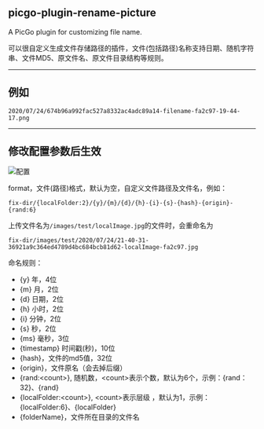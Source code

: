 ## picgo-plugin-rename-picture



A PicGo plugin for customizing file name.

可以很自定义生成文件存储路径的插件，文件(包括路径)名称支持日期、随机字符串、文件MD5、原文件名、原文件目录结构等规则。

---

## 例如

`2020/07/24/674b96a992fac527a8332ac4adc89a14-filename-fa2c97-19-44-17.png`

---

## 修改配置参数后生效

![配置](https://raw.githubusercontent.com/liuwave/picgo-plugin-rename-file/master/images/config.png)


format，文件(路径)格式，默认为空，自定义文件路径及文件名，例如：

    fix-dir/{localFolder:2}/{y}/{m}/{d}/{h}-{i}-{s}-{hash}-{origin}-{rand:6}

上传文件名为`/images/test/localImage.jpg`的文件时，会重命名为

    fix-dir/images/test/2020/07/24/21-40-31-36921a9c364ed4789d4bc684bcb81d62-localImage-fa2c97.jpg



命名规则：

- {y} 年，4位
- {m} 月，2位
- {d} 日期，2位
- {h} 小时，2位
- {i} 分钟，2位
- {s} 秒，2位
- {ms} 毫秒，3位
- {timestamp} 时间戳(秒)，10位
- {hash}，文件的md5值，32位
- {origin}，文件原名（会去掉后缀）
- {rand:&lt;count&gt;}, 随机数，&lt;count&gt;表示个数，默认为6个，示例：{rand：32}、{rand}
- {localFolder:&lt;count&gt;}, &lt;count&gt;表示层级 ，默认为1，示例：{localFolder:6}、{localFolder}
- {folderName}，文件所在目录的文件名

